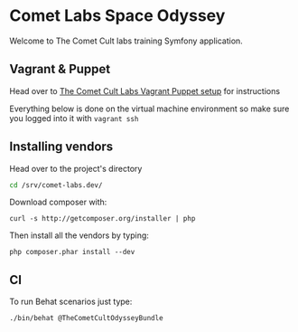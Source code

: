 Comet Labs Space Odyssey
========================

Welcome to The Comet Cult labs training Symfony application.

Vagrant & Puppet
----------------

Head over to [The Comet Cult Labs Vagrant Puppet setup](https://github.com/cometcult/vagrant-comet-labs) for instructions

Everything below is done on the virtual machine environment so make sure you logged into it with `vagrant ssh`

Installing vendors
------------------

Head over to the project's directory

```bash
cd /srv/comet-labs.dev/
```

Download composer with:

```
curl -s http://getcomposer.org/installer | php
```

Then install all the vendors by typing:

```
php composer.phar install --dev
```

CI
--

To run Behat scenarios just type:

```bash
./bin/behat @TheCometCultOdysseyBundle
```
